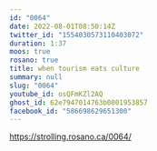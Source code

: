 ```yaml
---
id: "0064"
date: 2022-08-01T08:50:14Z
twitter_id: "1554030573110403072"
duration: 1:37
moos: true
rosano: true
title: when tourism eats culture
summary: null
slug: "0064"
youtube_id: osQFmKZl2AQ
ghost_id: 62e7947014763b0001953857
facebook_id: "586698629651300"
---
```

https://strolling.rosano.ca/0064/
